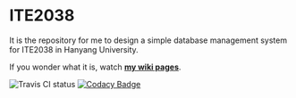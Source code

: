 # ITE2038
It is the repository for me to design a simple database management system for ITE2038 in Hanyang University.

If you wonder what it is, watch **[my wiki pages](https://github.com/hgs3896/ITE2038/wiki)**.

![Travis CI status](https://travis-ci.org/hgs3896/ITE2038.svg?branch=master)
[![Codacy Badge](https://api.codacy.com/project/badge/Grade/24554850953d4c8baab43e2424dcc30f)](https://www.codacy.com/manual/hgs3896/ITE2038?utm_source=github.com&amp;utm_medium=referral&amp;utm_content=hgs3896/ITE2038&amp;utm_campaign=Badge_Grade)